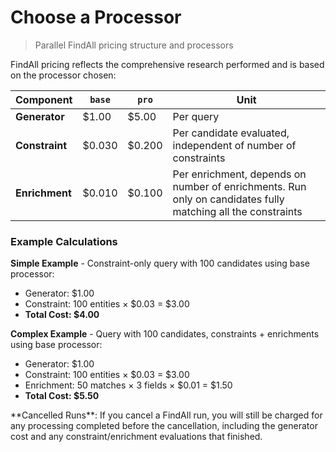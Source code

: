 # Choose a Processor

> Parallel FindAll pricing structure and processors

FindAll pricing reflects the comprehensive research performed and is based on the processor chosen:

| Component      | `base`  | `pro`   | Unit                                                                                                        |
| -------------- | ------- | ------- | ----------------------------------------------------------------------------------------------------------- |
| **Generator**  | \$1.00  | \$5.00  | Per query                                                                                                   |
| **Constraint** | \$0.030 | \$0.200 | Per candidate evaluated, independent of number of constraints                                               |
| **Enrichment** | \$0.010 | \$0.100 | Per enrichment, depends on number of enrichments. Run only on candidates fully matching all the constraints |

### Example Calculations

**Simple Example** - Constraint-only query with 100 candidates using base processor:

* Generator: \$1.00
* Constraint: 100 entities × \$0.03 = \$3.00
* **Total Cost: \$4.00**

**Complex Example** - Query with 100 candidates, constraints + enrichments using base processor:

* Generator: \$1.00
* Constraint: 100 entities × \$0.03 = \$3.00
* Enrichment: 50 matches × 3 fields × \$0.01 = \$1.50
* **Total Cost: \$5.50**

<Note>
  **Cancelled Runs**: If you cancel a FindAll run, you will still be charged for any processing completed before the cancellation, including the generator cost and any constraint/enrichment evaluations that finished.
</Note>
